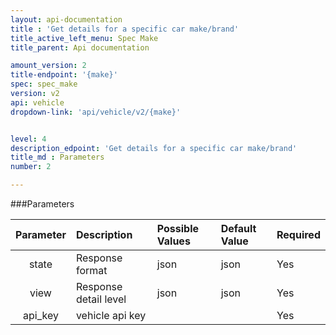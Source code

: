 ```yaml
---
layout: api-documentation
title : 'Get details for a specific car make/brand'
title_active_left_menu: Spec Make
title_parent: Api documentation

amount_version: 2
title-endpoint: '{make}'
spec: spec_make
version: v2
api: vehicle
dropdown-link: 'api/vehicle/v2/{make}'


level: 4
description_edpoint: 'Get details for a specific car make/brand'
title_md : Parameters
number: 2

---
```


###Parameters

| Parameter  	| Description                | Possible Values   | Default Value | Required |
|:-------------:|:---------------------------|:----------------- |:------------- |:-------- |
| state			| Response format            | json              | json          | Yes      |
| view			| Response detail level      | json              | json          | Yes      |
| api_key    	| vehicle api key            |                   |               | Yes      |